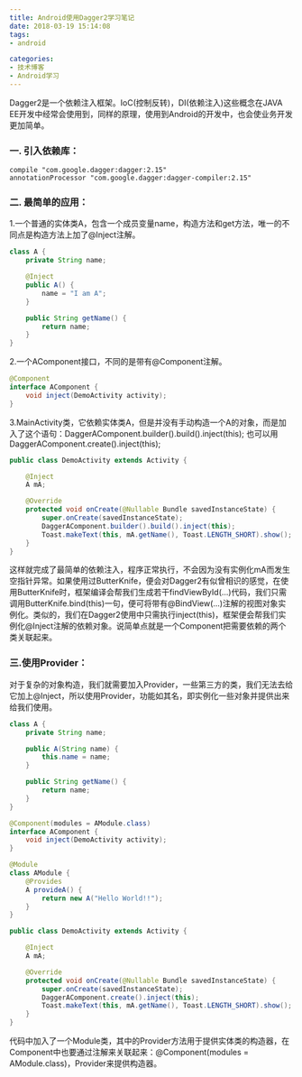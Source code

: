 ```yaml
---
title: Android使用Dagger2学习笔记
date: 2018-03-19 15:14:08
tags:
- android

categories:
- 技术博客
- Android学习
---
```


Dagger2是一个依赖注入框架。IoC(控制反转)，DI(依赖注入)这些概念在JAVA EE开发中经常会使用到，同样的原理，使用到Android的开发中，也会使业务开发更加简单。
<!--more-->

### 一. 引入依赖库：
```gradlew
compile "com.google.dagger:dagger:2.15"
annotationProcessor "com.google.dagger:dagger-compiler:2.15"
```

### 二. 最简单的应用：
1.一个普通的实体类A，包含一个成员变量name，构造方法和get方法，唯一的不同点是构造方法上加了@Inject注解。
```java
class A {
    private String name;

    @Inject
    public A() {
        name = "I am A";
    }

    public String getName() {
        return name;
    }
}
```
2.一个AComponent接口，不同的是带有@Component注解。
```java
@Component
interface AComponent {
    void inject(DemoActivity activity);
}
```
3.MainActivity类，它依赖实体类A，但是并没有手动构造一个A的对象，而是加入了这个语句：DaggerAComponent.builder().build().inject(this);
也可以用DaggerAComponent.create().inject(this);
```java
public class DemoActivity extends Activity {

    @Inject
    A mA;

    @Override
    protected void onCreate(@Nullable Bundle savedInstanceState) {
        super.onCreate(savedInstanceState);
        DaggerAComponent.builder().build().inject(this);
        Toast.makeText(this, mA.getName(), Toast.LENGTH_SHORT).show();
    }
}
```
这样就完成了最简单的依赖注入，程序正常执行，不会因为没有实例化mA而发生空指针异常。如果使用过ButterKnife，便会对Dagger2有似曾相识的感觉，在使用ButterKnife时，框架编译会帮我们生成若干findViewById(...)代码，我们只需调用ButterKnife.bind(this)一句，便可将带有@BindView(...)注解的视图对象实例化。类似的，我们在Dagger2使用中只需执行inject(this)，框架便会帮我们实例化@Inject注解的依赖对象。说简单点就是一个Component把需要依赖的两个类关联起来。

### 三.使用Provider：
对于复杂的对象构造，我们就需要加入Provider，一些第三方的类，我们无法去给它加上@Inject，所以使用Provider，功能如其名，即实例化一些对象并提供出来给我们使用。
```java
class A {
    private String name;

    public A(String name) {
        this.name = name;
    }

    public String getName() {
        return name;
    }
}

@Component(modules = AModule.class)
interface AComponent {
    void inject(DemoActivity activity);
}

@Module
class AModule {
    @Provides
    A provideA() {
        return new A("Hello World!!");
    }
}

public class DemoActivity extends Activity {

    @Inject
    A mA;

    @Override
    protected void onCreate(@Nullable Bundle savedInstanceState) {
        super.onCreate(savedInstanceState);
        DaggerAComponent.create().inject(this);
        Toast.makeText(this, mA.getName(), Toast.LENGTH_SHORT).show();
    }
}
```
代码中加入了一个Module类，其中的Provider方法用于提供实体类的构造器，在Component中也要通过注解来关联起来：@Component(modules = AModule.class)，Provider来提供构造器。